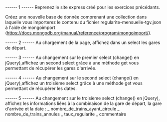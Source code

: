 
------ 1 ------
Reprenez le site express créé pour les exercices précédants.

Créez une nouvelle base de donnée comprenant une collection dans laquelle vous importerez le contenu du fichier regularite-mensuelle-tgv.json à l'aide de mongoimport (https://docs.mongodb.org/manual/reference/program/mongoimport/).

------ 2 ------
Au chargement de la page, affichez dans un select les gares de départ.

------ 3 ------
Au changement sur le premier select (change() en jQuery),affichez un second select grâce à une méthode get vous permettant de récupérer les gares d'arrivée.

------ 4 ------
Au changement sur le second select (change() en jQuery),affichez un troisième select grâce à une méthode get vous permettant de récupérer les dates.

------ 5 ------
Au changement sur le troisième select (change() en jQuery), affichez les informations liées à la combinaison de la gare de départ, la gare d'arrivée et la date :
 _ nombre_de_trains_ayant_circule
 _ nombre_de_trains_annules
 _ taux_regularite
 _ commentaire

